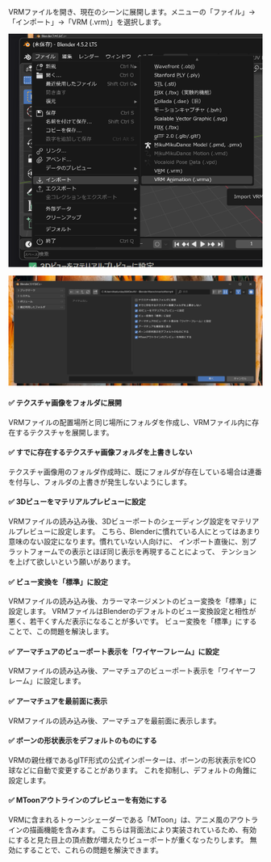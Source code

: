 VRMファイルを開き、現在のシーンに展開します。メニューの「ファイル」→「インポート」→「VRM
(.vrm)」を選択します。

![](1.png)

![](2.png)

#### ✅ テクスチャ画像をフォルダに展開

VRMファイルの配置場所と同じ場所にフォルダを作成し、VRMファイル内に存在するテクスチャを展開します。

#### ✅ すでに存在するテクスチャ画像フォルダを上書きしない

テクスチャ画像用のフォルダ作成時に、既にフォルダが存在している場合は連番を付与し、フォルダの上書きが発生しないようにします。

#### ✅ 3Dビューをマテリアルプレビューに設定

VRMファイルの読み込み後、3Dビューポートのシェーディング設定をマテリアルプレビューに設定します。
こちら、Blenderに慣れている人にとってはあまり意味のない設定になります。慣れていない人向けに、
インポート直後に、別プラットフォームでの表示とほぼ同じ表示を再現することによって、
テンションを上げて欲しいという願いがあります。

#### ✅ ビュー変換を「標準」に設定

VRMファイルの読み込み後、カラーマネージメントのビュー変換を「標準」に設定します。
VRMファイルはBlenderのデフォルトのビュー変換設定と相性が悪く、若干くすんだ表示になることが多いです。
ビュー変換を「標準」にすることで、この問題を解決します。

#### ✅ アーマチュアのビューポート表示を「ワイヤーフレーム」に設定

VRMファイルの読み込み後、アーマチュアのビューポート表示を「ワイヤーフレーム」に設定します。

#### ✅ アーマチュアを最前面に表示

VRMファイルの読み込み後、アーマチュアを最前面に表示します。

#### ✅ ボーンの形状表示をデフォルトのものにする

VRMの親仕様であるglTF形式の公式インポーターは、ボーンの形状表示をICO球などに自動で変更することがあります。
これを抑制し、デフォルトの角錐に設定します。

#### ✅ MToonアウトラインのプレビューを有効にする

VRMに含まれるトゥーンシェーダーである「MToon」は、アニメ風のアウトラインの描画機能を含みます。
こちらは背面法により実装されているため、有効にすると見た目上の頂点数が増えたりビューポートが重くなったりします。
無効にすることで、これらの問題を解決できます。

